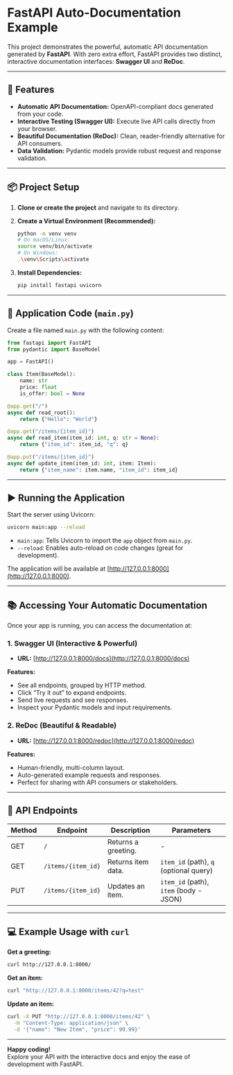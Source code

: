 # FastAPI Auto-Documentation Example

This project demonstrates the powerful, automatic API documentation generated by **FastAPI**. With zero extra effort, FastAPI provides two distinct, interactive documentation interfaces: **Swagger UI** and **ReDoc**.

---

## 🚀 Features

- **Automatic API Documentation:** OpenAPI-compliant docs generated from your code.
- **Interactive Testing (Swagger UI):** Execute live API calls directly from your browser.
- **Beautiful Documentation (ReDoc):** Clean, reader-friendly alternative for API consumers.
- **Data Validation:** Pydantic models provide robust request and response validation.

---

## 📦 Project Setup

1. **Clone or create the project** and navigate to its directory.

2. **Create a Virtual Environment (Recommended):**
   ```bash
   python -m venv venv
   # On macOS/Linux:
   source venv/bin/activate
   # On Windows:
   .\venv\Scripts\activate
   ```

3. **Install Dependencies:**
   ```bash
   pip install fastapi uvicorn
   ```

---

## 📝 Application Code (`main.py`)

Create a file named `main.py` with the following content:

```python
from fastapi import FastAPI
from pydantic import BaseModel

app = FastAPI()

class Item(BaseModel):
    name: str
    price: float
    is_offer: bool = None

@app.get("/")
async def read_root():
    return {"Hello": "World"}

@app.get("/items/{item_id}")
async def read_item(item_id: int, q: str = None):
    return {"item_id": item_id, "q": q}

@app.put("/items/{item_id}")
async def update_item(item_id: int, item: Item):
    return {"item_name": item.name, "item_id": item_id}
```

---

## ▶️ Running the Application

Start the server using Uvicorn:

```bash
uvicorn main:app --reload
```
- `main:app`: Tells Uvicorn to import the `app` object from `main.py`.
- `--reload`: Enables auto-reload on code changes (great for development).

The application will be available at [http://127.0.0.1:8000](http://127.0.0.1:8000).

---

## 📚 Accessing Your Automatic Documentation

Once your app is running, you can access the documentation at:

### 1. Swagger UI (Interactive & Powerful)
- **URL:** [http://127.0.0.1:8000/docs](http://127.0.0.1:8000/docs)

**Features:**
- See all endpoints, grouped by HTTP method.
- Click “Try it out” to expand endpoints.
- Send live requests and see responses.
- Inspect your Pydantic models and input requirements.

### 2. ReDoc (Beautiful & Readable)
- **URL:** [http://127.0.0.1:8000/redoc](http://127.0.0.1:8000/redoc)

**Features:**
- Human-friendly, multi-column layout.
- Auto-generated example requests and responses.
- Perfect for sharing with API consumers or stakeholders.

---

## 📑 API Endpoints

| Method | Endpoint         | Description             | Parameters                                 |
| ------ | ----------------|------------------------|-------------------------------------------- |
| GET    | `/`             | Returns a greeting.    | -                                          |
| GET    | `/items/{item_id}` | Returns item data.   | `item_id` (path), `q` (optional query)     |
| PUT    | `/items/{item_id}` | Updates an item.     | `item_id` (path), `item` (body - JSON)     |

---

## 💻 Example Usage with `curl`

**Get a greeting:**
```bash
curl http://127.0.0.1:8000/
```

**Get an item:**
```bash
curl "http://127.0.0.1:8000/items/42?q=test"
```

**Update an item:**
```bash
curl -X PUT "http://127.0.0.1:8000/items/42" \
  -H "Content-Type: application/json" \
  -d '{"name": "New Item", "price": 99.99}'
```

---

**Happy coding!**  
Explore your API with the interactive docs and enjoy the ease of development with FastAPI.
